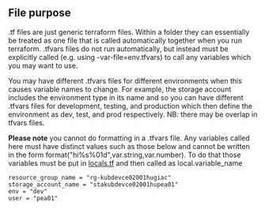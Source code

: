 ## File purpose

.tf files are just generic terraform files. Within a folder they can essentially be treated as one file that is called automatically together when you run terraform. .tfvars files do not run automatically, but instead must be explicitly called (e.g. using -var-file=env.tfvars) to call any variables which you may want to use. 

You may have different .tfvars files for different environments when this causes variable names to change. For example, the storage account includes the environment type in its name and so you can have different .tfvars files for development, testing, and production which then define the environment as dev, test, and prod respectively. NB: there may be overlap in tfvars files.

**Please note** you cannot do formatting in a .tfvars file. Any variables called here must have distinct values such as those below and cannot be written in the form format("hi%s%01d",var.string,var.number). To do that those variables must be put in [locals.tf](/ce02-wiki/Using-Pipelines/Terraform/Terraform-Hugo-for-Dummies/locals.tf) and then called as local.variable_name

```
resource_group_name = "rg-kubdevce02001hugiac"
storage_account_name = "stakubdevce02001hupea01"
env = "dev"
user = "pea01"
```
